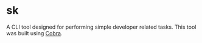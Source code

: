 # sk
A CLI tool designed for performing simple developer related tasks. This tool was built using [Cobra](https://github.com/spf13/cobra).
